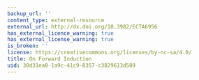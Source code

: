 ```yaml
---
backup_url: ''
content_type: external-resource
external_url: http://dx.doi.org/10.3982/ECTA6956
has_external_licence_warning: true
has_external_license_warning: true
is_broken: ''
license: https://creativecommons.org/licenses/by-nc-sa/4.0/
title: On Forward Induction
uid: 30d31ea0-1a9c-41c9-8357-c3829613d589
---
```

